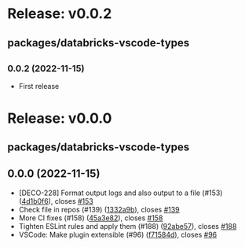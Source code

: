 # Release: v0.0.2

## packages/databricks-vscode-types

## <small>0.0.2 (2022-11-15)</small>

-   First release

# Release: v0.0.0

## packages/databricks-vscode-types

## 0.0.0 (2022-11-15)

-   [DECO-228] Format output logs and also output to a file (#153) ([4d1b0f6](https://github.com/databricks/databricks-vscode/commit/4d1b0f6)), closes [#153](https://github.com/databricks/databricks-vscode/issues/153)
-   Check file in repos (#139) ([1332a9b](https://github.com/databricks/databricks-vscode/commit/1332a9b)), closes [#139](https://github.com/databricks/databricks-vscode/issues/139)
-   More CI fixes (#158) ([45a3e82](https://github.com/databricks/databricks-vscode/commit/45a3e82)), closes [#158](https://github.com/databricks/databricks-vscode/issues/158)
-   Tighten ESLint rules and apply them (#188) ([92abe57](https://github.com/databricks/databricks-vscode/commit/92abe57)), closes [#188](https://github.com/databricks/databricks-vscode/issues/188)
-   VSCode: Make plugin extensible (#96) ([f71584d](https://github.com/databricks/databricks-vscode/commit/f71584d)), closes [#96](https://github.com/databricks/databricks-vscode/issues/96)
